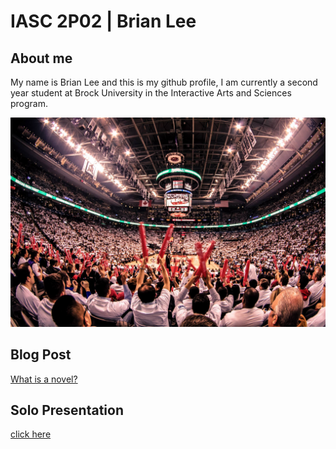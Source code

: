 # IASC 2P02 | Brian Lee

## About me

My name is Brian Lee and this is my github profile, I am currently a second year student at Brock University in the Interactive Arts and Sciences program.

![](images/raptors.jpg)

## Blog Post

 [What is a novel?](blog)
 
 ## Solo Presentation
 [click here](https://brianlee1996.github.io/IASC-2P02/reveal/index.html)
